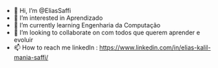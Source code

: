 - 👋 Hi, I’m @EliasSaffi
- 👀 I’m interested in  Aprendizado
- 🌱 I’m currently learning  Engenharia da Computação   
- 💞️ I’m looking to collaborate on  com todos que querem aprender e evoluir                
- 📫 How to reach me  linkedIn : https://www.linkedin.com/in/elias-kalil-mania-saffi/

<!---
EliasSaffi/EliasSaffi is a ✨ special ✨ repository because its `README.md` (this file) appears on your GitHub profile.
You can click the Preview link to take a look at your changes.
--->
